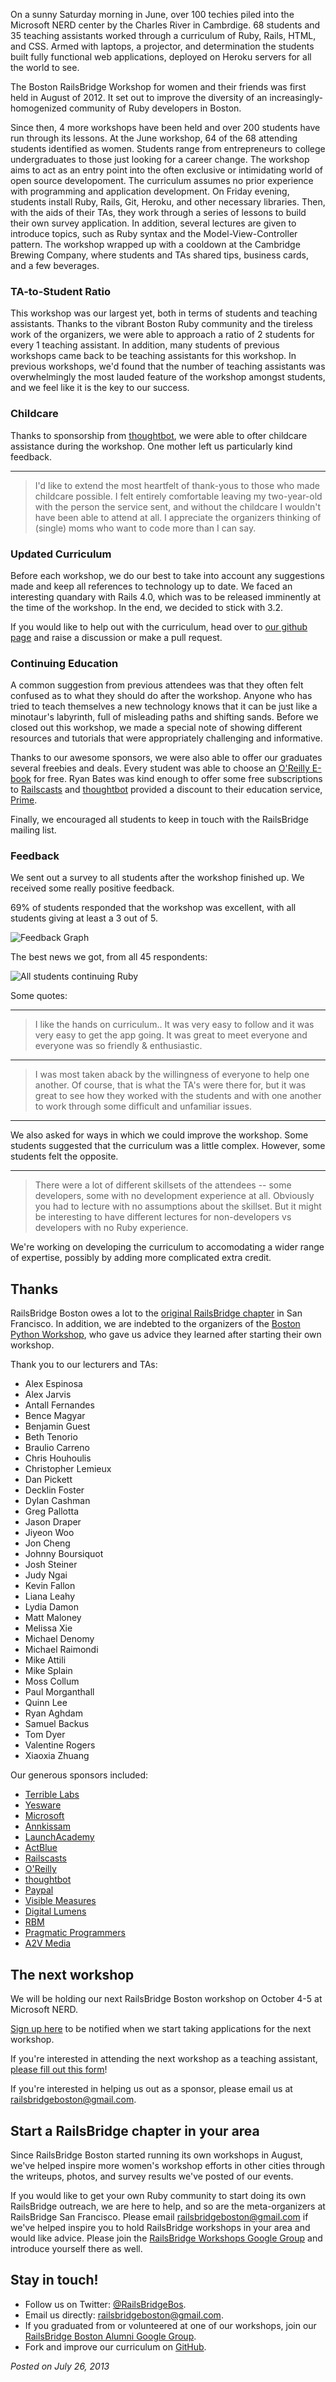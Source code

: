 On a sunny Saturday morning in June, over 100 techies piled into the 
Microsoft NERD center by the Charles River in Cambrdige.  68 students
and 35 teaching assistants worked through a curriculum of Ruby, 
Rails, HTML, and CSS.  Armed with laptops, a projector, and 
determination the students built fully functional web applications, 
deployed on Heroku servers for all the world to see.  

The Boston RailsBridge Workshop for women and their friends was first
held in August of 2012.  It set out to improve the diversity of an 
increasingly-homogenized community of Ruby developers in Boston.  

Since then, 4 more workshops have been held and over 200 students 
have run through its lessons.  At the June workshop, 64 of the 68 
attending students identified as women.  Students range from 
entrepreneurs to college undergraduates to those just looking for a
career change.  The workshop aims to act as an entry point into the
often exclusive or intimidating world of open source developoment.
The curriculum assumes no prior experience with programming and 
application development.  On Friday evening, students install 
Ruby, Rails, Git, Heroku, and other necessary libraries.  Then, 
with the aids of their TAs, they work through a series of lessons
to build their own survey application.  In addition, several 
lectures are given to introduce topics, such as Ruby syntax and the 
Model-View-Controller pattern.  The workshop wrapped up with a 
cooldown at the Cambridge Brewing Company, where students and TAs 
shared tips, business cards, and a few beverages.  

### TA-to-Student Ratio

This workshop was our largest yet, both in terms of students and 
teaching assistants.  Thanks to the vibrant Boston Ruby community 
and the tireless work of the organizers, we were able to approach 
a ratio of 2 students for every 1 teaching assistant.  In addition, 
many students of previous workshops came back to be teaching 
assistants for this workshop.  In previous workshops, we'd found 
that the number of teaching assistants was overwhelmingly the most 
lauded feature of the workshop amongst students, and we feel like 
it is the key to our success.

### Childcare

Thanks to sponsorship from [thoughtbot](http://www.thoughtbot.com/), we 
were able to ofter childcare assistance during the workshop.  One 
mother left us particularly kind feedback.

---

>  I'd like to extend the most heartfelt of thank-yous to those who 
>  made childcare possible. I felt entirely comfortable leaving my 
>  two-year-old with the person the service sent, and without the 
>  childcare I wouldn't have been able to attend at all. I appreciate 
>  the organizers thinking of (single) moms who want to code more than 
>  I can say.

### Updated Curriculum

Before each workshop, we do our best to take into account any 
suggestions made and keep all references to technology up to date. 
We faced an interesting quandary with Rails 4.0, which was to be 
released imminently at the time of the workshop.  In the end, we 
decided to stick with 3.2.  

If you would like to help out with the curriculum, head over to 
[our github page](https://github.com/railsbridge-boston/railsbridge-boston) 
and raise a discussion or make a pull request.

### Continuing Education

A common suggestion from previous attendees was that they often 
felt confused as to what they should do after the workshop.  Anyone 
who has tried to teach themselves a new technology knows that it 
can be just like a minotaur's labyrinth, full of misleading paths 
and shifting sands.  Before we closed out this workshop, we made a 
special note of showing different resources and tutorials that 
were appropriately challenging and informative.

Thanks to our awesome sponsors, we were also able to offer our 
graduates several freebies and deals.  Every student was able to 
choose an [O'Reilly E-book](http://oreilly.com/) for free.  Ryan 
Bates was kind enough to offer some free subscriptions to 
[Railscasts](railscasts.com) and [thoughtbot](http://www.thoughtbot.com) provided 
a discount to their education service, [Prime](https://learn.thoughtbot.com/prime).  

Finally, we encouraged all students to keep in touch with the 
RailsBridge mailing list.  

### Feedback

We sent out a survey to all students after the workshop finished up. We
received some really positive feedback.

69% of students responded that the workshop was excellent, with all 
students giving at least a 3 out of 5.

![Feedback Graph](/images/jun_2013/general_feedback.png)

The best news we got, from all 45 respondents:

![All students continuing Ruby](/images/jun_2013/continue_ruby_graph.png)

Some quotes:

---

>  I like the hands on curriculum.. It was very easy to follow and 
>  it was very easy to get the app going. It was great to meet everyone 
>  and everyone was so friendly & enthusiastic.

---

>  I was most taken aback by the willingness of everyone to help one 
>  another. Of course, that is what the TA's were there for, but it was 
>  great to see how they worked with the students and with one another 
>  to work through some difficult and unfamiliar issues.

---

We also asked for ways in which we could improve the workshop.  Some 
students suggested that the curriculum was a little complex.  However, 
some students felt the opposite.

---

>  There were a lot of different skillsets of the attendees -- some 
>  developers, some with no development experience at all. Obviously you 
>  had to lecture with no assumptions about the skillset. But it might be 
>  interesting to have different lectures for non-developers vs developers 
>  with no Ruby experience.

We're working on developing the curriculum to accomodating a wider range 
of expertise, possibly by adding more complicated extra credit.


## Thanks

RailsBridge Boston owes a lot to the 
[original RailsBridge chapter](http://workshops.railsbridge.org/) in San
Francisco.  In addition, we are indebted to the organizers of the [Boston
Python Workshop](http://bostonpythonworkshop.com/), who gave us advice they
learned after starting their own workshop.

Thank you to our lecturers and TAs:

* Alex Espinosa
* Alex Jarvis
* Antall Fernandes
* Bence Magyar
* Benjamin Guest
* Beth Tenorio
* Braulio Carreno
* Chris Houhoulis
* Christopher Lemieux
* Dan Pickett
* Decklin Foster
* Dylan Cashman
* Greg Pallotta
* Jason Draper
* Jiyeon Woo
* Jon Cheng
* Johnny Boursiquot
* Josh Steiner
* Judy Ngai
* Kevin Fallon
* Liana Leahy
* Lydia Damon
* Matt Maloney
* Melissa Xie
* Michael Denomy
* Michael Raimondi
* Mike Attili
* Mike Splain
* Moss Collum
* Paul Morganthall
* Quinn Lee
* Ryan Aghdam
* Samuel Backus
* Tom Dyer
* Valentine Rogers
* Xiaoxia Zhuang

Our generous sponsors included:

* [Terrible Labs](http://terriblelabs.com)
* [Yesware](http://www.yesware.com)
* [Microsoft](http://www.microsoftcambridge.com)
* [Annkissam](http://annkissam.com)
* [LaunchAcademy](http://www.launchacademy.com/)
* [ActBlue](http://actblue.com)
* [Railscasts](http://railscasts.com)
* [O'Reilly](http://oreilly.com)
* [thoughtbot](http://thoughtbot.com)
* [Paypal](http://paypal.com)
* [Visible Measures](http://www.visiblemeasures.com)
* [Digital Lumens](http://www.digitallumens.com/)
* [RBM](http://rbmtechnologies.com)
* [Pragmatic Programmers](http://pragprog.com)
* [A2V Media](http://www.a2vmedia.com)

## The next workshop

We will be holding our next RailsBridge Boston workshop on October 4-5 at
Microsoft NERD.  

[Sign up here](http://eepurl.com/vwrQT) to be notified when we start taking
applications for the next workshop. 

If you're interested in attending the next workshop as a teaching assistant,
[please fill out this form][interest-form]! 
 
If you're interested in helping us out as a sponsor, please email us at
[railsbridgeboston@gmail.com](mailto:railsbridgeboston@gmail.com).

[interest-form]:https://docs.google.com/spreadsheet/viewform?formkey=dER6ZjhkT29PaklUcU11bXltaF9qMFE6MQ

## Start a RailsBridge chapter in your area

Since RailsBridge Boston started running its own workshops in August, we've
helped inspire more women's workshop efforts in other cities through the
writeups, photos, and survey results we've posted of our events. 

If you would like to get your own Ruby community to start doing its own
RailsBridge outreach, we are here to help, and so are the meta-organizers at
RailsBridge San Francisco. Please email
[railsbridgeboston@gmail.com](mailto:railsbridgeboston@gmail.com) if we've
helped inspire you to hold RailsBridge workshops in your area and would like
advice.  Please join the [RailsBridge Workshops Google
Group](https://groups.google.com/forum/?fromgroups#!forum/railsbridge-workshops)
and introduce yourself there as well.


## Stay in touch!

* Follow us on Twitter: [@RailsBridgeBos](https://twitter.com/RailsBridgeBos).
* Email us directly: [railsbridgeboston@gmail.com](mailto:railsbridgeboston@gmail.com).
* If you graduated from or volunteered at one of our workshops, join our [RailsBridge Boston Alumni Google Group](https://groups.google.com/forum/?fromgroups#!forum/railsbridge-boston-alumni).
* Fork and improve our curriculum on [GitHub](https://github.com/railsbridge-boston/railsbridge-boston).

_Posted on July 26, 2013_
